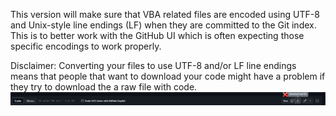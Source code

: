 This version will make sure that VBA related files are encoded using UTF-8 and Unix-style line endings (LF) when they are committed to the Git index. This is to better work with the GitHub UI which is often expecting those specific encodings to work properly.

Disclaimer: Converting your files to use UTF-8 and/or LF line endings means that people that want to download your code might have a problem if they try to download the a raw file with code.
![Alt text](../../docs/img/ScreenCapDownloadRawFile.png)
